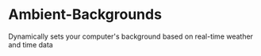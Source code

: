 # Ambient-Backgrounds
Dynamically sets your computer's background based on real-time weather and time data

